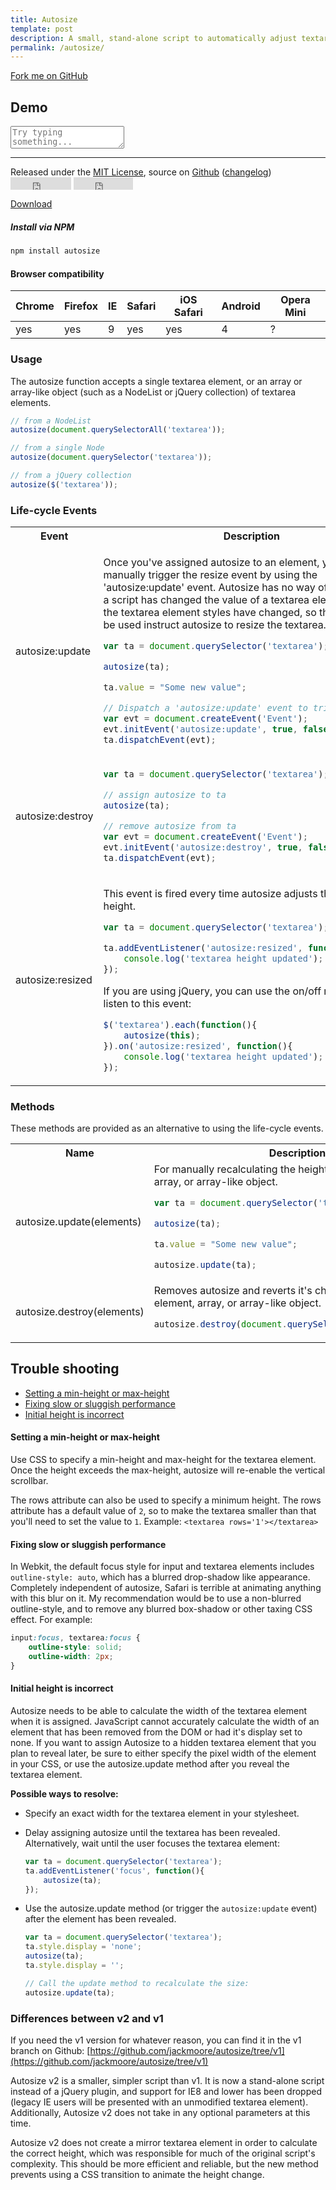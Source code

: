 ```yaml
---
title: Autosize
template: post
description: A small, stand-alone script to automatically adjust textarea height.
permalink: /autosize/
---
```


<a href="http://github.com/jackmoore/autosize/tree/master" id='fork'>Fork me on GitHub</a>

## Demo

<textarea id='autosize-example' placeholder='Try typing something...'></textarea>
<script src='/js/autosize.min.js'></script>
<script>
	autosize(document.getElementById('autosize-example'));
</script>

___

<p>Released under the <a href='http://www.opensource.org/licenses/mit-license.php'>MIT License</a>, source on <a href='http://github.com/jackmoore/autosize'>Github</a> (<a href='http://github.com/jackmoore/autosize/blob/master/changelog.md'>changelog</a>) &nbsp;<iframe style='vertical-align: middle' src="http://ghbtns.com/github-btn.html?user=jackmoore&amp;repo=autosize&amp;type=watch&amp;count=true" allowtransparency="true" frameborder="0" scrolling="0" width="97" height="20"></iframe> <iframe style='vertical-align: middle' src="http://ghbtns.com/github-btn.html?user=jackmoore&amp;repo=autosize&amp;type=fork&amp;count=true" allowtransparency="true" frameborder="0" scrolling="0" width="95" height="20"></iframe></p>

<a class='download' href='https://github.com/jackmoore/autosize/archive/master.zip'><i class='icon-download-alt'></i> Download</a>

##### Install via NPM
```bash
npm install autosize
```

#### Browser compatibility

Chrome | Firefox | IE | Safari | iOS Safari | Android | Opera Mini
------ | --------|----|--------|------------|---------|------------
yes    | yes     | 9  | yes    | yes        | 4       | ?

### Usage

The autosize function accepts a single textarea element, or an array or array-like object (such as a NodeList or jQuery collection) of textarea elements.

```javascript
// from a NodeList
autosize(document.querySelectorAll('textarea'));

// from a single Node
autosize(document.querySelector('textarea'));

// from a jQuery collection
autosize($('textarea'));
```

### Life-cycle Events

<table>
<tr>
<th>Event</th>
<th>Description</th>
</tr>
<tr>
<td>autosize:update</td>
<td>

Once you've assigned autosize to an element, you can manually trigger the resize event by using the 'autosize:update' event. Autosize has no way of knowing when a script has changed the value of a textarea element, or when the textarea element styles have changed, so this event would be used instruct autosize to resize the textarea.


```javascript
var ta = document.querySelector('textarea');

autosize(ta);

ta.value = "Some new value";

// Dispatch a 'autosize:update' event to trigger a resize:
var evt = document.createEvent('Event');
evt.initEvent('autosize:update', true, false);
ta.dispatchEvent(evt);
```
</td>
</tr>
<tr>
<td>autosize:destroy</td>
<td>

```javascript
var ta = document.querySelector('textarea');

// assign autosize to ta
autosize(ta);

// remove autosize from ta
var evt = document.createEvent('Event');
evt.initEvent('autosize:destroy', true, false);
ta.dispatchEvent(evt);
```
</td>
</tr>
<tr>
<td>autosize:resized</td>
<td>

This event is fired every time autosize adjusts the textarea height.

```javascript
var ta = document.querySelector('textarea');

ta.addEventListener('autosize:resized', function(){
	console.log('textarea height updated');
});
```

If you are using jQuery, you can use the on/off methods to listen to this event:

```javascript
$('textarea').each(function(){
	autosize(this);
}).on('autosize:resized', function(){
	console.log('textarea height updated');
});
```
</td>
</tr>
</table>


### Methods

These methods are provided as an alternative to using the life-cycle events.

<table>
<tr>
<th>Name</th>
<th>Description</th>
</tr>
<tr>
<td>autosize.update(elements)</td>
<td>
For manually recalculating the height for a textarea element, array, or array-like object.

```javascript
var ta = document.querySelector('textarea');

autosize(ta);

ta.value = "Some new value";

autosize.update(ta);
```
</td>
</tr>
<tr>
<td>autosize.destroy(elements)</td>
<td>
Removes autosize and reverts it's changes from a textarea element, array, or array-like object.

```javascript
autosize.destroy(document.querySelectorAll('textarea'));
```
</td>
</tr>
</table>

## Trouble shooting

* [Setting a min-height or max-height](#faq-min-max)
* [Fixing slow or sluggish performance](#faq-slow)
* [Initial height is incorrect](#faq-hidden)


<h4 id='faq-min-max'>Setting a min-height or max-height</h4>

Use CSS to specify a min-height and max-height for the textarea element.  Once the height exceeds the max-height, autosize will re-enable the vertical scrollbar.

The rows attribute can also be used to specify a minimum height.  The rows attribute has a default value of `2`, so to make the textarea smaller than that you'll need to set the value to `1`.  Example: `<textarea rows='1'></textarea>`

<h4 id='faq-slow'>Fixing slow or sluggish performance</h4>

In Webkit, the default focus style for input and textarea elements includes `outline-style: auto`, which has a blurred drop-shadow like appearance.  Completely independent of autosize, Safari is terrible at animating anything with this blur on it.  My recommendation would be to use a non-blurred outline-style, and to remove any blurred box-shadow or other taxing CSS effect.  For example:

```css
input:focus, textarea:focus {
	outline-style: solid;
	outline-width: 2px;
}
```

<h4 id='faq-hidden'>Initial height is incorrect</h4>

Autosize needs to be able to calculate the width of the textarea element when it is assigned.  JavaScript cannot accurately calculate the width of an element that has been removed from the DOM or had it's display set to none.  If you want to assign Autosize to a hidden textarea element that you plan to reveal later, be sure to either specify the pixel width of the element in your CSS, or use the autosize.update method after you reveal the textarea element.

**Possible ways to resolve:**

* Specify an exact width for the textarea element in your stylesheet.
* Delay assigning autosize until the textarea has been revealed.  Alternatively, wait until the user focuses the textarea element:
	```javascript
	var ta = document.querySelector('textarea');
	ta.addEventListener('focus', function(){
		autosize(ta);
	});
	```

* Use the autosize.update method (or trigger the `autosize:update` event) after the element has been revealed.
	```javascript
	var ta = document.querySelector('textarea');
	ta.style.display = 'none';
	autosize(ta);
	ta.style.display = '';

	// Call the update method to recalculate the size:
	autosize.update(ta);
	```

### Differences between v2 and v1

If you need the v1 version for whatever reason, you can find it in the v1 branch on Github:
[https://github.com/jackmoore/autosize/tree/v1](https://github.com/jackmoore/autosize/tree/v1)

Autosize v2 is a smaller, simpler script than v1.  It is now a stand-alone script instead of a jQuery plugin, and support for IE8 and lower has been dropped (legacy IE users will be presented with an unmodified textarea element).  Additionally, Autosize v2 does not take in any optional parameters at this time.

Autosize v2 does not create a mirror textarea element in order to calculate the correct height, which was responsible for much of the original script's complexity.  This should be more efficient and reliable, but the new method prevents using a CSS transition to animate the height change.